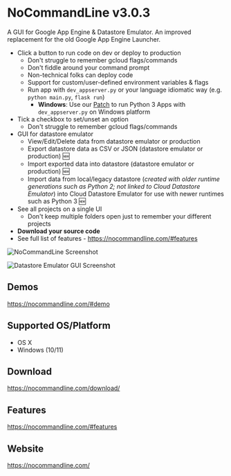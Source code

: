 # NoCommandLine v3.0.3

A GUI for Google App Engine & Datastore Emulator. An improved replacement for the old Google App Engine Launcher. 
- Click a button to run code on dev or deploy to production 
    - Don't struggle to remember gcloud flags/commands 
    - Don't fiddle around your command prompt
    - Non-technical folks can deploy code
    - Support for custom/user-defined environment variables & flags 
    - Run app with `dev_appserver.py` or your language idiomatic way (e.g. `python main.py`, `flask run`)
        - **Windows**: Use our <a href="https://github.com/NoCommandLine/dev_appserver-python3-windows/">Patch</a> to run Python 3 Apps with `dev_appserver.py` on Windows platform 
- Tick a checkbox to set/unset an option
    - Don't struggle to remember gcloud flags/commands
- GUI for datastore emulator
    - View/Edit/Delete data from datastore emulator or production
    - Export datastore data as CSV or JSON (datastore emulator or production) :new:
    - Import exported data into datastore (datastore emulator or production) :new:
    - Import data from local/legacy datastore (*created with older runtime generations such as Python 2; not linked to Cloud Datastore Emulator*) into Cloud Datastore Emulator for use with newer runtimes such as Python 3 :new:
- See all projects on a single UI
    - Don't keep multiple folders open just to remember your different projects 
- **Download your source code** 
- See full list of features - https://nocommandline.com/#features
 
![NoCommandLine Screenshot](https://nocommandline.com/static/images/NoCommandLine_WithProjects_1.png)

![Datastore Emulator GUI Screenshot](https://nocommandline.com/static/images/datastore_viewer/DS_Viewer_Default.png)

## Demos
https://nocommandline.com/#demo 

## Supported OS/Platform
- OS X
- Windows (10/11)

## Download
https://nocommandline.com/download/ 

## Features
https://nocommandline.com/#features

## Website
https://nocommandline.com/



